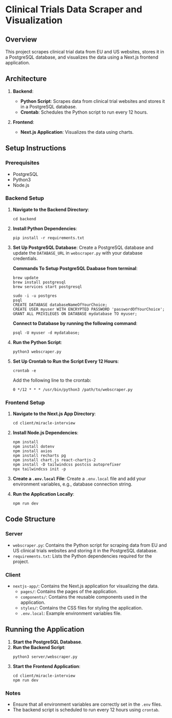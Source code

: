 # Clinical Trials Data Scraper and Visualization

## Overview

This project scrapes clinical trial data from EU and US websites, stores it in a PostgreSQL database, and visualizes the data using a Next.js frontend application.

## Architecture

1. **Backend**:
    - **Python Script**: Scrapes data from clinical trial websites and stores it in a PostgreSQL database.
    - **Crontab**: Schedules the Python script to run every 12 hours.

2. **Frontend**:
    - **Next.js Application**: Visualizes the data using charts.

## Setup Instructions

### Prerequisites

- PostgreSQL
- Python3
- Node.js

### Backend Setup

1. **Navigate to the Backend Directory**:
    ```
    cd backend
    ```

2. **Install Python Dependencies**:
    ```
    pip install -r requirements.txt
    ```

3. **Set Up PostgreSQL Database**:
    Create a PostgreSQL database and update the `DATABASE_URL` in `webscraper.py` with your database credentials.

    **Commands To Setup PostgreSQL Daabase from terminal**:
    ```
    brew update
    brew install postgresql
    brew services start postgresql
    ```

    ```
    sudo -i -u postgres
    psql
    CREATE DATABASE databaseNameOfYourChoice;
    CREATE USER myuser WITH ENCRYPTED PASSWORD 'passwordOfYourChoice';
    GRANT ALL PRIVILEGES ON DATABASE mydatabase TO myuser;
    ```

    **Connect to Database by running the following command**:
    ```
    psql -U myuser -d mydatabase;
    ```

4. **Run the Python Script**:
    ```
    python3 webscraper.py
    ```

5. **Set Up Crontab to Run the Script Every 12 Hours**:
    ```
    crontab -e
    ```
    Add the following line to the crontab:
    ```
    0 */12 * * * /usr/bin/python3 /path/to/webscraper.py
    ```

### Frontend Setup

1. **Navigate to the Next.js App Directory**:
    ```
    cd client/miracle-interview
    ```

2. **Install Node.js Dependencies**:
    ```
    npm install
    npm install dotenv
    npm install axios
    npm install recharts pg
    npm install chart.js react-chartjs-2
    npm install -D tailwindcss postcss autoprefixer
    npx tailwindcss init -p
    ```

3. **Create a `.env.local` File**:
    Create a `.env.local` file and add your environment variables, e.g., database connection string.

4. **Run the Application Locally**:
    ```
    npm run dev
    ```

## Code Structure

### Server

- `webscraper.py`: Contains the Python script for scraping data from EU and US clinical trials websites and storing it in the PostgreSQL database.
- `requirements.txt`: Lists the Python dependencies required for the project.

### Client

- `nextjs-app/`: Contains the Next.js application for visualizing the data.
  - `pages/`: Contains the pages of the application.
  - `components/`: Contains the reusable components used in the application.
  - `styles/`: Contains the CSS files for styling the application.
  - `.env.local`: Example environment variables file.

## Running the Application

1. **Start the PostgreSQL Database**.
2. **Run the Backend Script**:
    ```
    python3 server/webscraper.py
    ```
3. **Start the Frontend Application**:
    ```
    cd client/miracle-interview
    npm run dev
    ```

### Notes

- Ensure that all environment variables are correctly set in the `.env` files.
- The backend script is scheduled to run every 12 hours using `crontab`.